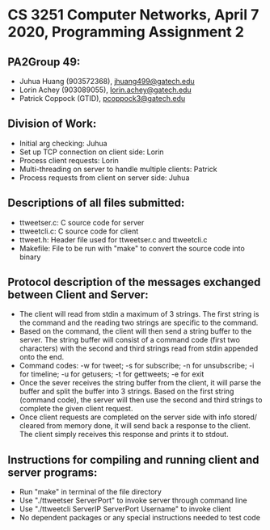 # CS 3251 Computer Networks, April 7 2020, Programming Assignment 2

## PA2Group 49:
- Juhua Huang (903572368), jhuang499@gatech.edu
- Lorin Achey (903089055), lorin.achey@gatech.edu
- Patrick Coppock (GTID), pcoppock3@gatech.edu

## Division of Work:
- Initial arg checking: Juhua
- Set up TCP connection on client side: Lorin
- Process client requests: Lorin
- Multi-threading on server to handle multiple clients: Patrick
- Process requests from client on server side: Juhua

## Descriptions of all files submitted:
- ttweetser.c: C source code for server
- ttweetcli.c: C source code for client
- ttweet.h: Header file used for ttweetser.c and ttweetcli.c
- Makefile: File to be run with "make" to convert the source code into binary

## Protocol description of the messages exchanged between Client and Server:
- The client will read from stdin a maximum of 3 strings. The first string is 
the command and the reading two strings are specific to the command.
- Based on the command, the client will then send a string buffer to the server. 
The string buffer will consist of a command code (first two characters) with the 
second and third strings read from stdin appended onto the end.
- Command codes: -w for tweet​; -s for subscribe; -n for unsubscribe; 
-i for timeline; -u for getusers; -t for gettweets; -e for exit
- Once the sever receives the string buffer from the client, it will parse the 
buffer and split the buffer into 3 strings. Based on the first string 
(command code), the server will then use the second and third strings to 
complete the given client request.
- Once client requests are completed on the server side with info stored/ 
cleared from memory done, it will send back a response to the client. 
The client simply receives this response and prints it to stdout.

## Instructions for compiling and running client and server programs:
- Run "make" in terminal of the file directory
- Use "./ttweetser ServerPort" to invoke server through command line
- Use "./ttweetcli ServerIP ServerPort Username" to invoke client
- No dependent packages or any special instructions needed to test code
